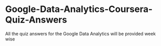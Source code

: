 # Google-Data-Analytics-Coursera-Quiz-Answers
All the quiz answers for the Google Data Analytics will be provided week wise
